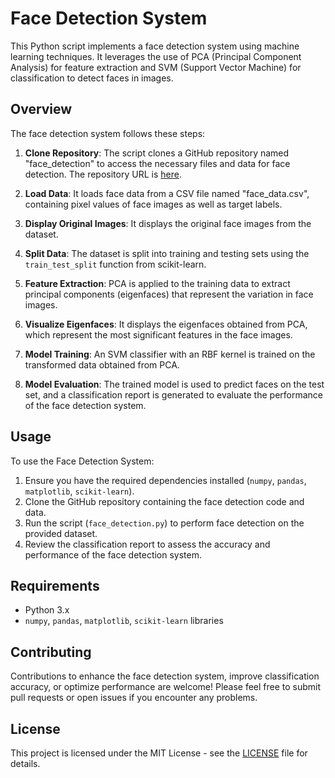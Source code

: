# Face Detection System

This Python script implements a face detection system using machine learning techniques. It leverages the use of PCA (Principal Component Analysis) for feature extraction and SVM (Support Vector Machine) for classification to detect faces in images.

## Overview

The face detection system follows these steps:

1. **Clone Repository**: The script clones a GitHub repository named "face_detection" to access the necessary files and data for face detection. The repository URL is [here](https://github.com/daivik05/face_detection).

2. **Load Data**: It loads face data from a CSV file named "face_data.csv", containing pixel values of face images as well as target labels.

3. **Display Original Images**: It displays the original face images from the dataset.

4. **Split Data**: The dataset is split into training and testing sets using the `train_test_split` function from scikit-learn.

5. **Feature Extraction**: PCA is applied to the training data to extract principal components (eigenfaces) that represent the variation in face images.

6. **Visualize Eigenfaces**: It displays the eigenfaces obtained from PCA, which represent the most significant features in the face images.

7. **Model Training**: An SVM classifier with an RBF kernel is trained on the transformed data obtained from PCA.

8. **Model Evaluation**: The trained model is used to predict faces on the test set, and a classification report is generated to evaluate the performance of the face detection system.

## Usage

To use the Face Detection System:

1. Ensure you have the required dependencies installed (`numpy`, `pandas`, `matplotlib`, `scikit-learn`).
2. Clone the GitHub repository containing the face detection code and data.
3. Run the script (`face_detection.py`) to perform face detection on the provided dataset.
4. Review the classification report to assess the accuracy and performance of the face detection system.

## Requirements

- Python 3.x
- `numpy`, `pandas`, `matplotlib`, `scikit-learn` libraries

## Contributing

Contributions to enhance the face detection system, improve classification accuracy, or optimize performance are welcome! Please feel free to submit pull requests or open issues if you encounter any problems.

## License

This project is licensed under the MIT License - see the [LICENSE](LICENSE) file for details.
